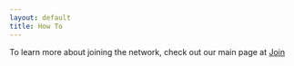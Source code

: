 ```yaml
---
layout: default
title: How To
---
```


To learn more about joining the network, check out our main page at [Join](https://nycmesh.net/join)

